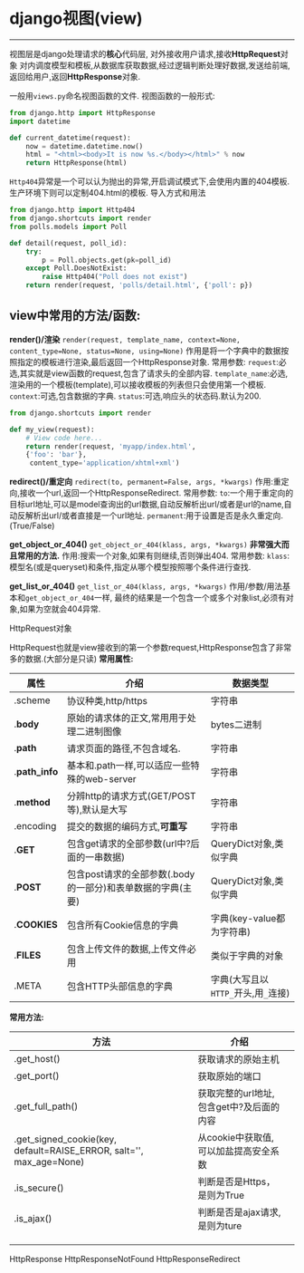 # django视图(view) #

----------

视图层是django处理请求的**核心**代码层,
对外接收用户请求,接收**HttpRequest**对象
对内调度模型和模板,从数据库获取数据,经过逻辑判断处理好数据,发送给前端,返回给用户,返回**HttpResponse**对象.

一般用`views.py`命名视图函数的文件.
视图函数的一般形式:
```python
from django.http import HttpResponse
import datetime

def current_datetime(request):
    now = datetime.datetime.now()
    html = "<html><body>It is now %s.</body></html>" % now
    return HttpResponse(html)
```
`Http404`异常是一个可以认为抛出的异常,开启调试模式下,会使用内置的404模板.生产环境下则可以定制404.html的模板.
导入方式和用法
```python
from django.http import Http404
from django.shortcuts import render
from polls.models import Poll

def detail(request, poll_id):
    try:
        p = Poll.objects.get(pk=poll_id)
    except Poll.DoesNotExist:
        raise Http404("Poll does not exist")
    return render(request, 'polls/detail.html', {'poll': p})
```


## view中常用的方法/函数: ##

**render()/渲染**
`render(request, template_name, context=None, content_type=None, status=None, using=None)`
作用是将一个字典中的数据按照指定的模板进行渲染,最后返回一个HttpResponse对象.
常用参数:
`request`:必选,其实就是view函数的request,包含了请求头的全部内容.
`template_name`:必选,渲染用的一个模板(template),可以接收模板的列表但只会使用第一个模板.
`context`:可选,包含数据的字典.
`status`:可选,响应头的状态码.默认为200.
```python
from django.shortcuts import render

def my_view(request):
    # View code here...
    return render(request, 'myapp/index.html', 
    {'foo': 'bar'},
     content_type='application/xhtml+xml')
```
**redirect()/重定向**
`redirect(to, permanent=False, args, *kwargs)`
作用:重定向,接收一个url,返回一个HttpResponseRedirect.
常用参数:
`to`:一个用于重定向的目标url地址,可以是model查询出的url数据,自动反解析出url/或者是url的name,自动反解析出url/或者直接是一个url地址.
`permanent`:用于设置是否是永久重定向.(True/False)

**get_object_or_404()**
`get_object_or_404(klass, args, *kwargs)`
**非常强大而且常用的方法.**
作用:搜索一个对象,如果有则继续,否则弹出404.
常用参数:
`klass`:模型名(或是queryset)和条件,指定从哪个模型按照哪个条件进行查找.

**get_list_or_404()**
`get_list_or_404(klass, args, *kwargs)`
作用/参数/用法基本和`get_object_or_404`一样,
最终的结果是一个包含一个或多个对象list,必须有对象,如果为空就会404异常.


HttpRequest对象

HttpRequest也就是view接收到的第一个参数request,HttpResponse包含了非常多的数据.(大部分是只读)
**常用属性:**

| 属性 | 介绍 | 数据类型 |
| --- | --- | --- |
| .scheme | 协议种类,http/https | 字符串 |
| .**body** | 原始的请求体的正文,常用用于处理二进制图像 | bytes二进制 |
| .**path** | 请求页面的路径,不包含域名. | 字符串 |
| .**path_info** | 基本和.path一样,可以适应一些特殊的web-server | 字符串 |
| .**method** | 分辨http的请求方式(GET/POST等),默认是大写 | 字符串 |
| .encoding | 提交的数据的编码方式,**可重写** | 字符串 |
| .**GET** | 包含get请求的全部参数(url中?后面的一串数据) | QueryDict对象,类似字典 |
| .**POST** | 包含post请求的全部参数(.body的一部分)和表单数据的字典(主要) | QueryDict对象,类似字典 |
| .**COOKIES** | 包含所有Cookie信息的字典 | 字典(key-value都为字符串) |
| .**FILES** | 包含上传文件的数据,上传文件必用 | 类似于字典的对象 |
| .META | 包含HTTP头部信息的字典 | 字典(大写且以`HTTP_`开头,用`_`连接) |

**常用方法:**

| 方法 | 介绍 |  |
| --- | --- | --- |
| .get_host() | 获取请求的原始主机 |  |
| .get_port() | 获取原始的端口 |  |
| .get_full_path() | 获取完整的url地址,包含get中?及后面的内容 |  |
| .get_signed_cookie(key, default=RAISE_ERROR, salt='', max_age=None) | 从cookie中获取值,可以加盐提高安全系数 |  |
| .is_secure() | 判断是否是Https，是则为True |  |
| .is_ajax() | 判断是否是ajax请求,是则为ture |  |
|  |  |  |
|  |  |  |
|  |  |  |













HttpResponse
HttpResponseNotFound
HttpResponseRedirect